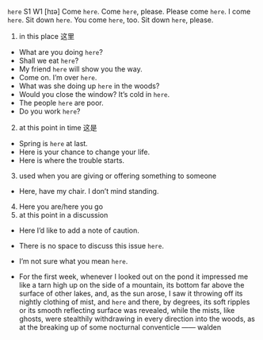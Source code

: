 `here` S1 W1 [hɪə]
Come `here`.
Come `here`, please.
Please come `here`.
I come `here`.
Sit down `here`.
You come `here`, too.
Sit down `here`, please.

1. in this place 这里

- What are you doing `here`?
- Shall we eat `here`?
- My friend `here` will show you the way.
- Come on. I’m over `here`.
- What was she doing up `here` in the woods?
- Would you close the window? It’s cold in `here`.
- The people `here` are poor.
- Do you work `here`?

2. at this point in time 这是

- Spring is `here` at last.
- Here is your chance to change your life.
- Here is where the trouble starts.

3. used when you are giving or offering something to someone

- Here, have my chair. I don’t mind standing.

4. Here you are/here you go
5. at this point in a discussion

- Here I’d like to add a note of caution.
- There is no space to discuss this issue `here`.
- I’m not sure what you mean `here`.


-  For the first week, whenever I looked out on the pond it impressed me like a tarn high up on the side of a mountain, its bottom far above the surface of other lakes, and, as the sun arose, I saw it throwing off its nightly clothing of mist, and `here` and there, by degrees, its soft ripples or its smooth reflecting surface was revealed, while the mists, like ghosts, were stealthily withdrawing in every direction into the woods, as at the breaking up of some nocturnal conventicle —— walden